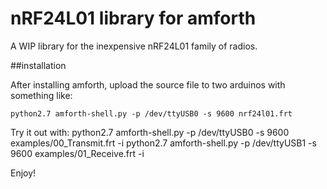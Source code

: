 nRF24L01 library for amforth
============================

A WIP library for the inexpensive nRF24L01 family of radios.


##installation

After installing amforth, upload the source file to two arduinos
with something like:

    python2.7 amforth-shell.py -p /dev/ttyUSB0 -s 9600 nrf24l01.frt


Try it out with:
    python2.7 amforth-shell.py -p /dev/ttyUSB0 -s 9600 examples/00_Transmit.frt -i
    python2.7 amforth-shell.py -p /dev/ttyUSB1 -s 9600 examples/01_Receive.frt -i


Enjoy!
